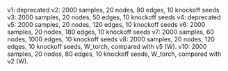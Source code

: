 v1: deprecated
v2: 2000 samples, 20 nodes, 80 edges, 10 knockoff seeds
v3: 2000 samples, 20 nodes, 50 edges, 10 knockoff seeds
v4: deprecated
v5: 2000 samples, 20 nodes, 120 edges, 10 knockoff seeds
v6: 2000 samples, 20 nodes, 180 edges, 10 knockoff seeds
v7: 2000 samples, 60 nodes, 1000 edges, 10 knockoff seeds
v8: 2000 samples, 20 nodes, 120 edges, 10 knockoff seeds, W_torch, compared with v5 (W).
v10: 2000 samples, 20 nodes, 80 edges, 10 knockoff seeds, W_torch, compared with v2 (W).